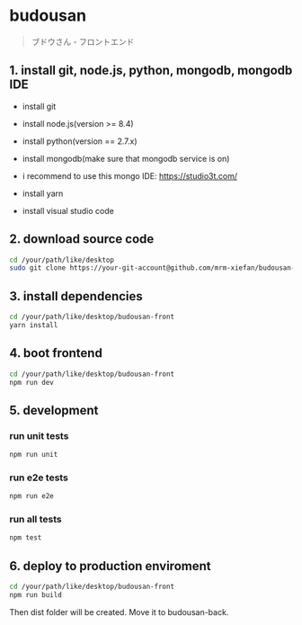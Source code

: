 # budousan

> ブドウさん - フロントエンド

## 1. install git, node.js, python, mongodb, mongodb IDE

- install git

- install node.js(version >= 8.4)

- install python(version == 2.7.x)

- install mongodb(make sure that mongodb service is on)

- i recommend to use this mongo IDE: https://studio3t.com/

- install yarn

- install visual studio code

## 2. download source code

``` bash
cd /your/path/like/desktop
sudo git clone https://your-git-account@github.com/mrm-xiefan/budousan-front.git
```

## 3. install dependencies

``` bash
cd /your/path/like/desktop/budousan-front
yarn install
```

## 4. boot frontend

``` bash
cd /your/path/like/desktop/budousan-front
npm run dev
```

## 5. development

### run unit tests

``` bash
npm run unit
```

### run e2e tests

``` bash
npm run e2e
```

### run all tests

``` bash
npm test
```

## 6. deploy to production enviroment

``` bash
cd /your/path/like/desktop/budousan-front
npm run build
```

Then dist folder will be created. Move it to budousan-back.
